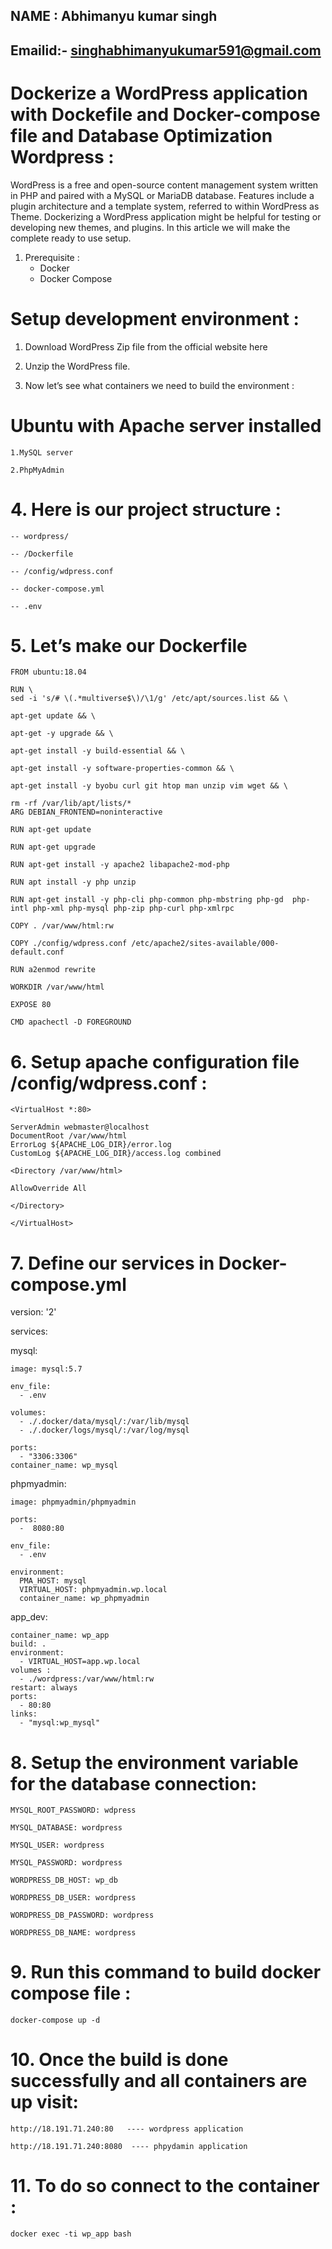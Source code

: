 ## NAME : Abhimanyu kumar singh 

## Emailid:- singhabhimanyukumar591@gmail.com
#
# Dockerize a WordPress application with Dockefile and Docker-compose file and Database Optimization Wordpress :

WordPress is a free and open-source content management system written in PHP and paired with a MySQL or MariaDB database. Features include a plugin architecture and a template system, referred to within WordPress as Theme. Dockerizing a WordPress application might be helpful for testing or developing new themes, and plugins. In this article we will make the complete ready to use setup.

1. Prerequisite :
    - Docker
    - Docker Compose
# Setup development environment :

1. Download WordPress Zip file from the official website here

2. Unzip the WordPress file.

3. Now let’s see what containers we need to build the environment :

# Ubuntu with Apache server installed

    1.MySQL server

    2.PhpMyAdmin


# 4. Here is our project structure :
    -- wordpress/

    -- /Dockerfile

    -- /config/wdpress.conf

    -- docker-compose.yml

    -- .env

# 5. Let’s make our Dockerfile
 
    FROM ubuntu:18.04

    RUN \
    sed -i 's/# \(.*multiverse$\)/\1/g' /etc/apt/sources.list && \

    apt-get update && \

    apt-get -y upgrade && \

    apt-get install -y build-essential && \

    apt-get install -y software-properties-common && \

    apt-get install -y byobu curl git htop man unzip vim wget && \

    rm -rf /var/lib/apt/lists/*
    ARG DEBIAN_FRONTEND=noninteractive

    RUN apt-get update

    RUN apt-get upgrade

    RUN apt-get install -y apache2 libapache2-mod-php

    RUN apt install -y php unzip

    RUN apt-get install -y php-cli php-common php-mbstring php-gd  php-intl php-xml php-mysql php-zip php-curl php-xmlrpc
 
    COPY . /var/www/html:rw

    COPY ./config/wdpress.conf /etc/apache2/sites-available/000-default.conf

    RUN a2enmod rewrite

    WORKDIR /var/www/html

    EXPOSE 80

    CMD apachectl -D FOREGROUND

# 6. Setup apache configuration file /config/wdpress.conf :

    <VirtualHost *:80>

	ServerAdmin webmaster@localhost
	DocumentRoot /var/www/html
	ErrorLog ${APACHE_LOG_DIR}/error.log
	CustomLog ${APACHE_LOG_DIR}/access.log combined

    <Directory /var/www/html>

    AllowOverride All

    </Directory>

    </VirtualHost>



# 7. Define our services in Docker-compose.yml

version: '2'

services:
 
mysql:
    
    image: mysql:5.7
    
    env_file:
      - .env

    volumes:
      - ./.docker/data/mysql/:/var/lib/mysql
      - ./.docker/logs/mysql/:/var/log/mysql

    ports:
      - "3306:3306"
    container_name: wp_mysql
  
  
  
phpmyadmin:
    
    image: phpmyadmin/phpmyadmin
    
    ports:
      -  8080:80
    
    env_file:
      - .env
    
    environment:
      PMA_HOST: mysql
      VIRTUAL_HOST: phpmyadmin.wp.local 
      container_name: wp_phpmyadmin
  
app_dev:
    
    container_name: wp_app
    build: .
    environment:
      - VIRTUAL_HOST=app.wp.local
    volumes : 
      - ./wordpress:/var/www/html:rw
    restart: always
    ports:
      - 80:80
    links:
      - "mysql:wp_mysql"

# 8. Setup the environment variable for the database connection:
 
    MYSQL_ROOT_PASSWORD: wdpress

    MYSQL_DATABASE: wordpress

    MYSQL_USER: wordpress

    MYSQL_PASSWORD: wordpress
    
    WORDPRESS_DB_HOST: wp_db
    
    WORDPRESS_DB_USER: wordpress
    
    WORDPRESS_DB_PASSWORD: wordpress
    
    WORDPRESS_DB_NAME: wordpress

# 9. Run this command to build docker compose file :

    docker-compose up -d

# 10. Once the build is done successfully and all containers are up visit:

    http://18.191.71.240:80   ---- wordpress application

    http://18.191.71.240:8080  ---- phpydamin application


# 11. To do so connect to the container :

    docker exec -ti wp_app bash


